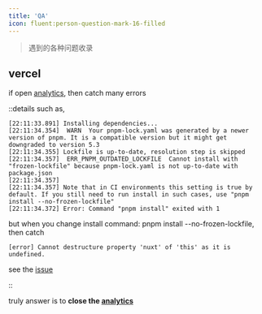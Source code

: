 ```yaml
---
title: 'QA'
icon: fluent:person-question-mark-16-filled
---
```


> 遇到的各种问题收录

## vercel

if open [analytics], then catch many errors

::details
such as, 

```
[22:11:33.891] Installing dependencies...
[22:11:34.354]  WARN  Your pnpm-lock.yaml was generated by a newer version of pnpm. It is a compatible version but it might get downgraded to version 5.3
[22:11:34.355] Lockfile is up-to-date, resolution step is skipped
[22:11:34.357]  ERR_PNPM_OUTDATED_LOCKFILE  Cannot install with "frozen-lockfile" because pnpm-lock.yaml is not up-to-date with package.json
[22:11:34.357] 
[22:11:34.357] Note that in CI environments this setting is true by default. If you still need to run install in such cases, use "pnpm install --no-frozen-lockfile"
[22:11:34.372] Error: Command "pnpm install" exited with 1
```

but when you change install command: pnpm install --no-frozen-lockfile, then catch

```
[error] Cannot destructure property 'nuxt' of 'this' as it is undefined.
```
see the [issue](https://github.com/nuxt/framework/issues/9314#issuecomment-1327136918)

::

truly answer is to **close the [analytics]**



[analytics]: https://vercel.com/draugus/nuxt-docus/analytics